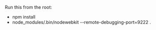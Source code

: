 Run this from the root:
 * npm install
 * node_modules/.bin/nodewebkit --remote-debugging-port=9222  .
